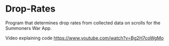 # Drop-Rates
Program that determines drop rates from collected data on scrolls for the Summoners War App.

Video explaining code
https://www.youtube.com/watch?v=Bg2H7coWgMo
